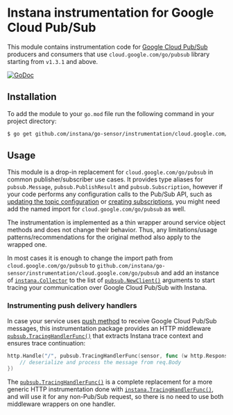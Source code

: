 Instana instrumentation for Google Cloud Pub/Sub
================================================

This module contains instrumentation code for [Google Cloud Pub/Sub][pubsub] producers and consumers that use `cloud.google.com/go/pubsub` library starting from `v1.3.1` and above.

[![GoDoc](https://img.shields.io/static/v1?label=godoc&message=reference&color=blue)][godoc]

Installation
------------

To add the module to your `go.mod` file run the following command in your project directory:

```bash
$ go get github.com/instana/go-sensor/instrumentation/cloud.google.com/go/pubsub
```

Usage
-----

This module is a drop-in replacement for `cloud.google.com/go/pubsub` in common publisher/subscriber use cases. It provides
type aliases for `pubsub.Message`, `pubsub.PublishResult` and `pubsub.Subscription`, however if your code performs any
configuration calls to the Pub/Sub API, such as [updating the topic configuration](https://pkg.go.dev/cloud.google.com/go/pubsub#example-Topic.Update) or [creating subscriptions](https://pkg.go.dev/cloud.google.com/go/pubsub#example-Client.CreateSubscription), you might need add the named import for `cloud.google.com/go/pubsub` as well.

The instrumentation is implemented as a thin wrapper around service object methods and does not change their behavior. Thus,
any limitations/usage patterns/recommendations for the original method also apply to the wrapped one.

In most cases it is enough to change the import path from `cloud.google.com/go/pubsub` to `github.com/instana/go-sensor/instrumentation/cloud.google.com/go/pubsub` and add an instance of [`instana.Collector`][Collector] to the list of [`pubsub.NewClient()`][pubsub.NewClient] arguments to start tracing your communication over Google Cloud Pub/Sub with Instana.

### Instrumenting push delivery handlers

In case your service uses [push method](https://cloud.google.com/pubsub/docs/push) to receive Google Cloud Pub/Sub messages,
this instrumentation package provides an HTTP middleware [`pubsub.TracingHandlerFunc()`][pubsub.TracingHandlerFunc] that extracts
Instana trace context and ensures trace continuation:

```go
http.Handle("/", pubsub.TracingHandlerFunc(sensor, func (w http.ResponseWriter, req *http.Request) {
	// deserialize and process the message from req.Body
})
```

The [`pubsub.TracingHandlerFunc()`][pubsub.TracingHandlerFunc] is a complete replacement for a more generic HTTP instrumentation
done with [`instana.TracingHandlerFunc()`][instana.TracingHandlerFunc], and will use it for any non-Pub/Sub request, so there is
no need to use both middleware wrappers on one handler.

[godoc]: https://pkg.go.dev/github.com/instana/go-sensor/instrumentation/cloud.google.com/go/pubsub
[pubsub]: https://cloud.google.com/pubsub
[instana.Sensor]: https://pkg.go.dev/github.com/instana/go-sensor#Sensor
[instana.TracingHandlerFunc]: https://pkg.go.dev/github.com/instana/go-sensor#TracingHandlerFunc
[pubsub.TracingHandlerFunc]: https://pkg.go.dev/github.com/instana/go-sensor/instrumentation/cloud.google.com/go/pubsub#TracingHandlerFunc
[pubsub.NewClient]: https://pkg.go.dev/github.com/instana/go-sensor/instrumentation/cloud.google.com/go/pubsub#NewClient
[Collector]: https://pkg.go.dev/github.com/instana/go-sensor#Collector
[InitCollector]: https://pkg.go.dev/github.com/instana/go-sensor#InitCollector
